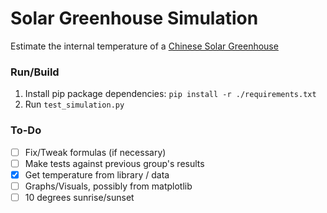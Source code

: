 # Solar Greenhouse Simulation
Estimate the internal temperature of a [Chinese Solar Greenhouse](https://www.appropedia.org/Chinese_Solar_Greenhouse)

### Run/Build
1. Install pip package dependencies: `pip install -r ./requirements.txt`
2. Run `test_simulation.py`

### To-Do
- [ ] Fix/Tweak formulas (if necessary)
- [ ] Make tests against previous group's results
- [x] Get temperature from library / data
- [ ] Graphs/Visuals, possibly from matplotlib
- [ ] 10 degrees sunrise/sunset

